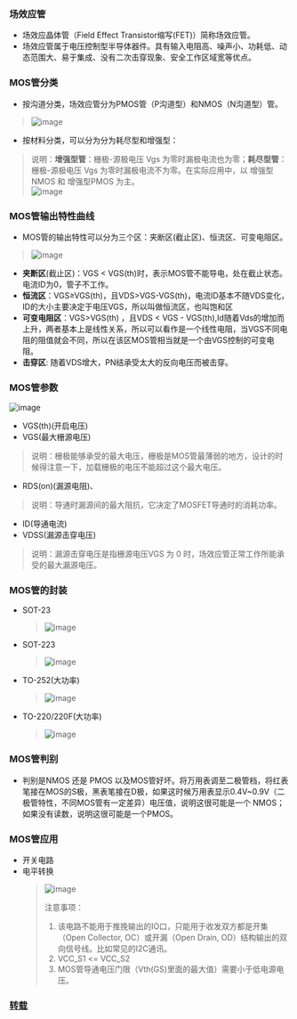 ### 场效应管

- 场效应晶体管（Field Effect Transistor缩写(FET)）简称场效应管。
- 场效应管属于电压控制型半导体器件。具有输入电阻高、噪声小、功耗低、动态范围大、易于集成、没有二次击穿现象、安全工作区域宽等优点。

### MOS管分类

- 按沟道分类，场效应管分为PMOS管（P沟道型）和NMOS（N沟道型）管。
> ![image](https://github.com/user-attachments/assets/d583518e-b2a2-4f37-990c-e887bcd73129)
- 按材料分类，可以分为分为耗尽型和增强型：
> 说明：**增强型管**：栅极-源极电压 Vgs 为零时漏极电流也为零；**耗尽型管**：栅极-源极电压 Vgs 为零时漏极电流不为零。在实际应用中，以 增强型NMOS 和 增强型PMOS 为主。                        
> ![image](https://github.com/user-attachments/assets/5aea5b56-9649-4ca9-b900-84d9bf5ac853)

### MOS管输出特性曲线

- MOS管的输出特性可以分为三个区：夹断区(截止区)、恒流区、可变电阻区。
> ![image](https://github.com/user-attachments/assets/c4aab15b-0d4d-44c6-936c-7fe2bd11b3c6)
- **夹断区**(截止区)：VGS < VGS(th)时，表示MOS管不能导电，处在截止状态。电流ID为0，管子不工作。
- **恒流区**：VGS≥VGS(th)，且VDS>VGS-VGS(th)，电流ID基本不随VDS变化，ID的大小主要决定于电压VGS，所以叫做恒流区，也叫饱和区
- **可变电阻区**：VGS>VGS(th) ，且VDS < VGS - VGS(th),Id随着Vds的增加而上升，两者基本上是线性关系，所以可以看作是一个线性电阻，当VGS不同电阻的阻值就会不同，所以在该区MOS管相当就是一个由VGS控制的可变电阻。
- **击穿区**: 随着VDS增大，PN结承受太大的反向电压而被击穿。

### MOS管参数

![image](https://github.com/user-attachments/assets/b7055d94-d997-43c1-8834-d497d71261b4)
- VGS(th)(开启电压)
- VGS(最大栅源电压)
> 说明：栅极能够承受的最大电压，栅极是MOS管最薄弱的地方，设计的时候得注意一下，加载栅极的电压不能超过这个最大电压。
- RDS(on)(漏源电阻)、
> 说明：导通时漏源间的最大阻抗，它决定了MOSFET导通时的消耗功率。
- ID(导通电流)
- VDSS(漏源击穿电压)
> 说明：漏源击穿电压是指栅源电压VGS 为 0 时，场效应管正常工作所能承受的最大漏源电压。

### MOS管的封装

- SOT-23
  > ![image](https://github.com/user-attachments/assets/f4d6bd7a-7005-48a0-853c-803d7a959eef)
- SOT-223
  > ![image](https://github.com/user-attachments/assets/51f5bcfa-ef5b-49c9-8754-b70f899bc855)
- TO-252(大功率)
  > ![image](https://github.com/user-attachments/assets/5f95d934-c045-4627-9b5e-b192175a9d42)
- TO-220/220F(大功率)
  >  ![image](https://github.com/user-attachments/assets/dd9dff89-f6ca-43f9-9872-558377508fde)

### MOS管判别

- 判别是NMOS 还是 PMOS 以及MOS管好坏。将万用表调至二极管档，将红表笔接在MOS的S极，黑表笔接在D极，如果这时候万用表显示0.4V~0.9V（二极管特性，不同MOS管有一定差异）电压值，说明这很可能是一个 NMOS；如果没有读数，说明这很可能是一个PMOS。

### MOS管应用
- 开关电路
- 电平转换
  > ![image](https://github.com/user-attachments/assets/ca6e116b-9c76-4890-b1dd-7e70a1276ab7)
  > 
  > 注意事项：
  > 1. 该电路不能用于推挽输出的IO口，只能用于收发双方都是开集（Open Collector, OC）或开漏（Open Drain, OD）结构输出的双向信号线。比如常见的I2C通讯。
  > 2. VCC_S1 <= VCC_S2
  > 3. MOS管导通电压门限（Vth(GS)里面的最大值）需要小于低电源电压。






























### [转载](https://bbs.huaweicloud.com/blogs/375339)
